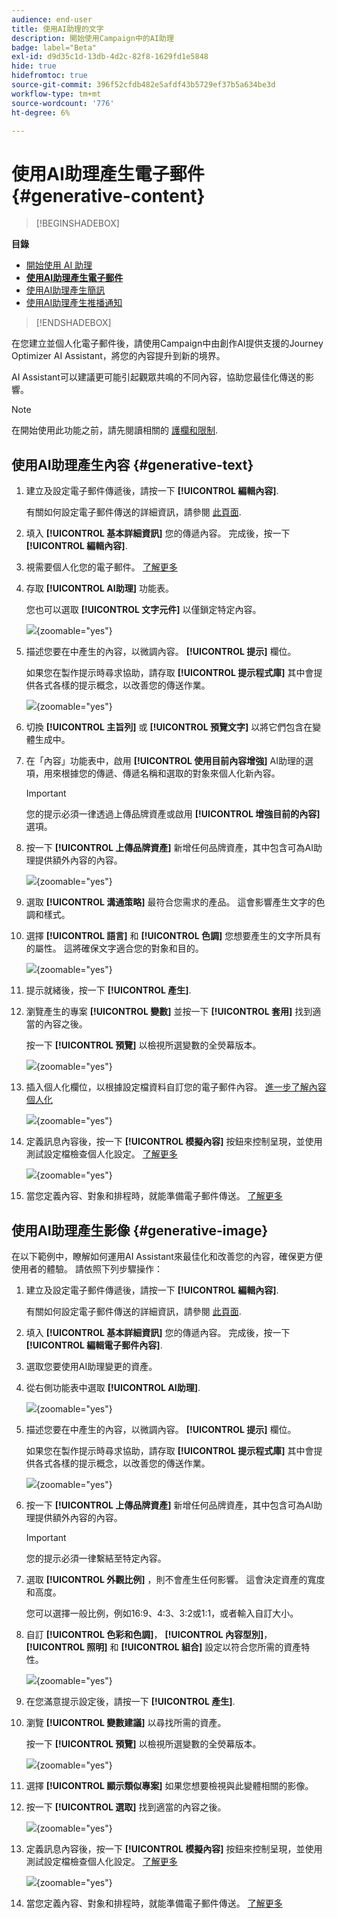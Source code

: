 ```yaml
---
audience: end-user
title: 使用AI助理的文字
description: 開始使用Campaign中的AI助理
badge: label="Beta"
exl-id: d9d35c1d-13db-4d2c-82f8-1629fd1e5848
hide: true
hidefromtoc: true
source-git-commit: 396f52cfdb482e5afdf43b5729ef37b5a634be3d
workflow-type: tm+mt
source-wordcount: '776'
ht-degree: 6%

---
```


# 使用AI助理產生電子郵件 {#generative-content}

>[!BEGINSHADEBOX]

**目錄**

* [開始使用 AI 助理](generative-gs.md)
* **[使用AI助理產生電子郵件](generative-content.md)**
* [使用AI助理產生簡訊](generative-sms.md)
* [使用AI助理產生推播通知](generative-push.md)

>[!ENDSHADEBOX]

在您建立並個人化電子郵件後，請使用Campaign中由創作AI提供支援的Journey Optimizer AI Assistant，將您的內容提升到新的境界。

AI Assistant可以建議更可能引起觀眾共鳴的不同內容，協助您最佳化傳送的影響。

>[!NOTE]
>
>在開始使用此功能之前，請先閱讀相關的 [護欄和限制](generative-gs.md#guardrails-and-limitations).

## 使用AI助理產生內容 {#generative-text}

1. 建立及設定電子郵件傳遞後，請按一下 **[!UICONTROL 編輯內容]**.

   有關如何設定電子郵件傳送的詳細資訊，請參閱 [此頁面](../email/create-email-content.md).

1. 填入 **[!UICONTROL 基本詳細資訊]** 您的傳遞內容。 完成後，按一下 **[!UICONTROL 編輯內容]**.

1. 視需要個人化您的電子郵件。 [了解更多](content-components.md)

1. 存取 **[!UICONTROL AI助理]** 功能表。

   您也可以選取 **[!UICONTROL 文字元件]** 以僅鎖定特定內容。

   ![](assets/text-genai-1.png){zoomable=&quot;yes&quot;}

1. 描述您要在中產生的內容，以微調內容。 **[!UICONTROL 提示]** 欄位。

   如果您在製作提示時尋求協助，請存取 **[!UICONTROL 提示程式庫]** 其中會提供各式各樣的提示概念，以改善您的傳送作業。

   ![](assets/text-genai-2.png){zoomable=&quot;yes&quot;}

1. 切換 **[!UICONTROL 主旨列]** 或 **[!UICONTROL 預覽文字]** 以將它們包含在變體生成中。

1. 在「內容」功能表中，啟用 **[!UICONTROL 使用目前內容增強]** AI助理的選項，用來根據您的傳遞、傳遞名稱和選取的對象來個人化新內容。

   >[!IMPORTANT]
   >
   > 您的提示必須一律透過上傳品牌資產或啟用 **[!UICONTROL 增強目前的內容]** 選項。

1. 按一下 **[!UICONTROL 上傳品牌資產]** 新增任何品牌資產，其中包含可為AI助理提供額外內容的內容。

   ![](assets/text-genai-3.png){zoomable=&quot;yes&quot;}

1. 選取 **[!UICONTROL 溝通策略]** 最符合您需求的產品。 這會影響產生文字的色調和樣式。

1. 選擇 **[!UICONTROL 語言]** 和 **[!UICONTROL 色調]** 您想要產生的文字所具有的屬性。 這將確保文字適合您的對象和目的。

   ![](assets/text-genai-4.png){zoomable=&quot;yes&quot;}

1. 提示就緒後，按一下 **[!UICONTROL 產生]**.

1. 瀏覽產生的專案 **[!UICONTROL 變數]** 並按一下 **[!UICONTROL 套用]** 找到適當的內容之後。

   按一下 **[!UICONTROL 預覽]** 以檢視所選變數的全熒幕版本。

   ![](assets/text-genai-5.png){zoomable=&quot;yes&quot;}

1. 插入個人化欄位，以根據設定檔資料自訂您的電子郵件內容。 [進一步了解內容個人化](../personalization/personalize.md)

   ![](assets/text-genai-6.png){zoomable=&quot;yes&quot;}

1. 定義訊息內容後，按一下 **[!UICONTROL 模擬內容]** 按鈕來控制呈現，並使用測試設定檔檢查個人化設定。 [了解更多](../preview-test/preview-content.md)

   ![](assets/text-genai-7.png){zoomable=&quot;yes&quot;}

1. 當您定義內容、對象和排程時，就能準備電子郵件傳送。 [了解更多](../monitor/prepare-send.md)

## 使用AI助理產生影像 {#generative-image}

在以下範例中，瞭解如何運用AI Assistant來最佳化和改善您的內容，確保更方便使用者的體驗。 請依照下列步驟操作：

1. 建立及設定電子郵件傳遞後，請按一下 **[!UICONTROL 編輯內容]**.

   有關如何設定電子郵件傳送的詳細資訊，請參閱 [此頁面](../email/create-email-content.md).

1. 填入 **[!UICONTROL 基本詳細資訊]** 您的傳遞內容。 完成後，按一下 **[!UICONTROL 編輯電子郵件內容]**.

1. 選取您要使用AI助理變更的資產。

1. 從右側功能表中選取 **[!UICONTROL AI助理]**.

   ![](assets/image-genai-1.png){zoomable=&quot;yes&quot;}

1. 描述您要在中產生的內容，以微調內容。 **[!UICONTROL 提示]** 欄位。

   如果您在製作提示時尋求協助，請存取 **[!UICONTROL 提示程式庫]** 其中會提供各式各樣的提示概念，以改善您的傳送作業。

   ![](assets/image-genai-2.png){zoomable=&quot;yes&quot;}

1. 按一下 **[!UICONTROL 上傳品牌資產]** 新增任何品牌資產，其中包含可為AI助理提供額外內容的內容。

   >[!IMPORTANT]
   >
   > 您的提示必須一律繫結至特定內容。

1. 選取 **[!UICONTROL 外觀比例]** ，則不會產生任何影響。 這會決定資產的寬度和高度。

   您可以選擇一般比例，例如16:9、4:3、3:2或1:1，或者輸入自訂大小。

1. 自訂 **[!UICONTROL 色彩和色調]**， **[!UICONTROL 內容型別]**， **[!UICONTROL 照明]** 和 **[!UICONTROL 組合]** 設定以符合您所需的資產特性。

   ![](assets/image-genai-3.png){zoomable=&quot;yes&quot;}

1. 在您滿意提示設定後，請按一下 **[!UICONTROL 產生]**.

1. 瀏覽 **[!UICONTROL 變數建議]** 以尋找所需的資產。

   按一下 **[!UICONTROL 預覽]** 以檢視所選變數的全熒幕版本。

   ![](assets/image-genai-5.png){zoomable=&quot;yes&quot;}

1. 選擇 **[!UICONTROL 顯示類似專案]** 如果您想要檢視與此變體相關的影像。

1. 按一下 **[!UICONTROL 選取]** 找到適當的內容之後。

   ![](assets/image-genai-6.png){zoomable=&quot;yes&quot;}

1. 定義訊息內容後，按一下 **[!UICONTROL 模擬內容]** 按鈕來控制呈現，並使用測試設定檔檢查個人化設定。  [了解更多](../preview-test/preview-content.md)

   ![](assets/image-genai-7.png){zoomable=&quot;yes&quot;}

1. 當您定義內容、對象和排程時，就能準備電子郵件傳送。 [了解更多](../monitor/prepare-send.md)
